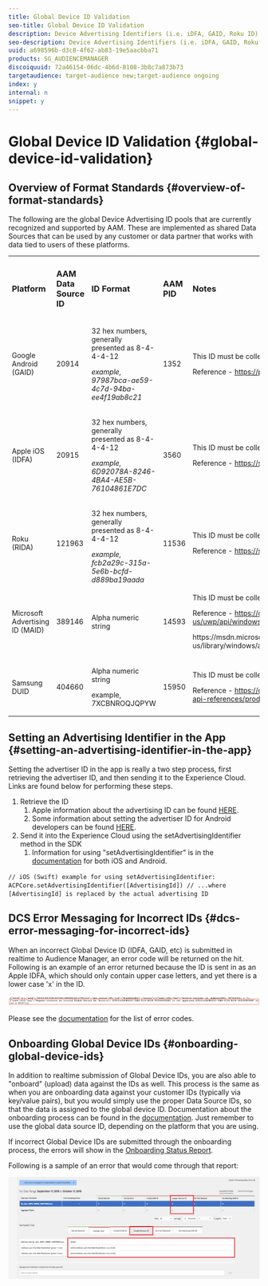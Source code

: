 ```yaml
---
title: Global Device ID Validation
seo-title: Global Device ID Validation
description: Device Advertising Identifiers (i.e. iDFA, GAID, Roku ID) have formatting standards that must be met in order to be usable in the digital advertising ecosystem. Today, customers and partners can upload IDs to our Global data sources in any format without being notified of whether the ID is properly formatted. This feature will introduce validation of device IDs sent to the Global data sources for proper formatting and will provided error messaging when IDs are incorrectly formatted. We will support validation for iDFA, Google Advertising and Roku IDs at launch.
seo-description: Device Advertising Identifiers (i.e. iDFA, GAID, Roku ID) have formatting standards that must be met in order to be usable in the digital advertising ecosystem. Today, customers and partners can upload IDs to our Global data sources in any format without being notified of whether the ID is properly formatted. This feature will introduce validation of device IDs sent to the Global data sources for proper formatting and will provided error messaging when IDs are incorrectly formatted. We will support validation for iDFA, Google Advertising and Roku IDs at launch.
uuid: a698596b-d3c8-4f62-ab83-19e5aacbba71
products: SG_AUDIENCEMANAGER
discoiquuid: 72a46154-06dc-4b6d-8108-3b8c7a873b73
targetaudience: target-audience new;target-audience ongoing
index: y
internal: n
snippet: y
---
```


# Global Device ID Validation {#global-device-id-validation}

## Overview of Format Standards {#overview-of-format-standards}

The following are the global Device Advertising ID pools that are currently recognized and supported by AAM. These are implemented as shared Data Sources that can be used by any customer or data partner that works with data tied to users of these platforms.

<table>
 <tbody>
  <tr>
   <td><h3>Platform</h3> </td>
   <td><h3>AAM Data Source ID</h3> </td>
   <td><h3>ID Format</h3> </td>
   <td><h3>AAM PID</h3> </td>
   <td><h3>Notes</h3> </td>
  </tr>
  <tr>
   <td>Google Android (GAID)</td>
   <td>20914</td>
   <td><p>32 hex numbers, generally presented as 8-4-4-4-12</p><p><em>example, 97987bca-ae59-4c7d-94ba-ee4f19ab8c21<br /> </em></p> </td>
   <td>1352</td>
   <td><p>This ID must be collected in a raw/unhashed/unaltered form</p> <p>Reference - <a href="https://play.google.com/about/monetization">https://play.google.com/about/monetization</a>-ads/ads/ad-id/</p> </td>
  </tr>
  <tr>
   <td>Apple iOS (IDFA)</td>
   <td>20915</td>
   <td><p>32 hex numbers, generally presented as 8-4-4-4-12</p> <p><em>example, 6D92078A-8246-4BA4-AE5B-76104861E7DC<br /> </em></p> </td>
   <td>3560</td>
   <td><p>This ID must be collected in a raw/unhashed/unaltered form</p> <p>Reference - <a href="https://support.apple.com/en">https://support.apple.com/en</a>-us/HT205223</p> </td>
  </tr>
  <tr>
   <td>Roku (RIDA)</td>
   <td>121963</td>
   <td><p>32 hex numbers, generally presented as 8-4-4-4-12</p> <em>example,</em> <em>fcb2a29c-315a-5e6b-bcfd-d889ba19aada</em></td>
   <td>11536</td>
   <td><p>This ID must be collected in a raw/unhashed/unaltered form</p> <p>Reference - <a href="https://sdkdocs.roku.com/display/sdkdoc/Roku+Advertising+Framework">https://sdkdocs.roku.com/display/sdkdoc/Roku+Advertising+Framework</a></p> </td>
  </tr>
  <tr>
   <td>Microsoft Advertising ID (MAID)</td>
   <td>389146</td>
   <td>Alpha numeric string</td>
   <td>14593</td>
   <td><p>This ID must be collected in a raw/unhashed/unaltered form</p> <p>Reference - <a href="https://docs.microsoft.com/en-us/uwp/api/windows.system.userprofile.advertisingmanager.advertisingid">https://docs.microsoft.com/en-us/uwp/api/windows.system.userprofile.advertisingmanager.advertisingid</a></p> <p>https://msdn.microsoft.com/en-us/library/windows/apps/windows.system.userprofile.advertisingmanager.advertisingid.aspx</p> <p> </p> </td>
  </tr>
  <tr>
   <td><p>Samsung DUID</p> </td>
   <td>404660</td>
   <td><p>Alpha numeric string</p> <p>example, 7XCBNROQJQPYW</p> </td>
   <td>15950</td>
   <td><p>This ID must be collected in a raw/unhashed/unaltered form</p> <p>Reference - <a href="https://developer.samsung.com/tv/develop/api-references/samsung-product-api-references/productinfo-api">https://developer.samsung.com/tv/develop/api-references/samsung-product-api-references/productinfo-api</a></p> </td>
  </tr>
 </tbody>
</table>

## Setting an Advertising Identifier in the App {#setting-an-advertising-identifier-in-the-app}

Setting the advertiser ID in the app is really a two step process, first retrieving the advertiser ID, and then sending it to the Experience Cloud. Links are found below for performing these steps.

1. Retrieve the ID
    1. Apple information about the advertising ID can be found [HERE](https://developer.apple.com/documentation/adsupport/asidentifiermanager).
    1. Some information about setting the advertiser ID for Android developers can be found [HERE](http://www.androiddocs.com/google/play-services/id.html).
1. Send it into the Experience Cloud using the setAdvertisingIdentifier method in the SDK
    1. Information for using "setAdvertisingIdentifier" is in the [documentation](https://aep-sdks.gitbook.io/docs/using-mobile-extensions/mobile-core/identity/identity-api-reference#set-an-advertising-identifier) for both iOS and Android.

`// iOS (Swift) example for using setAdvertisingIdentifier:
ACPCore.setAdvertisingIdentifier([AdvertisingId]) // ...where [AdvertisingId] is replaced by the actual advertising ID`

## DCS Error Messaging for Incorrect IDs  {#dcs-error-messaging-for-incorrect-ids}

When an incorrect Global Device ID (IDFA, GAID, etc) is submitted in realtime to Audience Manager, an error code will be returned on the hit. Following is an example of an error returned because the ID is sent in as an Apple IDFA, which should only contain upper case letters, and yet there is a lower case 'x' in the ID.

![error image](assets/image_4_.png)

Please see the [documentation](https://marketing.adobe.com/resources/help/en_US/aam/dcs_error_codes.html) for the list of error codes.

## Onboarding Global Device IDs {#onboarding-global-device-ids}

In addition to realtime submission of Global Device IDs, you are also able to "onboard" (upload) data against the IDs as well. This process is the same as when you are onboarding data against your customer IDs (typically via key/value pairs), but you would simply use the proper Data Source IDs, so that the data is assigned to the global device ID. Documentation about the onboarding process can be found in the [documentation](https://marketing.adobe.com/resources/help/en_US/aam/c_inbound_async_intro.html). Just remember to use the global data source ID, depending on the platform that you are using.

If incorrect Global Device IDs are submitted through the onboarding process, the errors will show in the [Onboarding Status Report](https://marketing.adobe.com/resources/help/en_US/aam/onboarding-status-report.html).

Following is a sample of an error that would come through that report:

![error image](assets/image_5_.png)